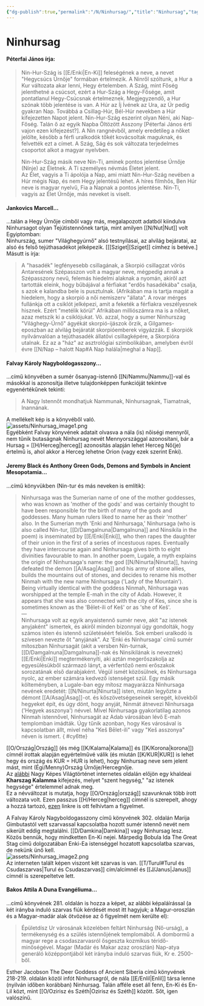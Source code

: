 ```yaml
---
{"dg-publish":true,"permalink":"/N/Ninhursag/","title":"Ninhursag","tags":["Englishtexttranslated"],"created":"2023-11-05T01:07","updated":"2024-05-07T00:38"}
---
```



# Ninhursag

#### Péterfai János írja:

> Nin-Hur-Szág is [[E/Enki\|En-Ki]] feleségének a neve, a nevet "Hegycsúcs Úrnője" formában értelmezik. A Ninről szóltunk, a Hur a Kur változata akar lenni, Hegy értelemben. A Szág, mint Főség jelenthetné a csúcsot, ezért a Hur-Szág a Hegy-Fősége, amit pontatlanul Hegy-Csúcsnak értelmeznek. Megjegyzendő, a Hur szónak több jelentése is van. A Húr az Íj Ívének az Ura, az Úr pedig gyakran Nap. Továbbá a Csillag-Húr, Bél-Húr nevekben a Húr kifejezetten Napot jelent. Nin-Hur-Szág eszerint olyan Néni, aki Nap-Főség. Talán ő az egyik Napba Öltözött Asszony \[Péterfai János érti vajon ezen kifejezést?\]. A Nin rangnévből, amely eredetileg a nőket jelölte, később a férfi uralkodók tőkét kovácsoltak maguknak, és felvették ezt a címet. A Szág, Ság és sok változata terjedelmes csoportot alkot a magyar nyelvben.  
> 
> Nin-Hur-Szág másik neve Nin-Ti, aminek pontos jelentése Úrnője (Nínje) az Életnek. A Ti személyes névmás Életet jelent.  
> Az Élet, vagyis a Ti ápolója a Nap, ami miatt Nin-Hur-Szág nevében a Húr mégis Nap, és nem Hegy jelentésű lehet. A híres filmhős, Ben Húr neve is magyar nyelvű, Fia a Napnak a pontos jelentése. Nin-Ti, vagyis az Élet Úrnője, más neveket is viselt.  

#### Jankovics Marcell...

...talán a Hegy Úrnője címből vagy más, megalapozott adatból kiindulva Ninhursagot olyan Tejútistennőnek tartja, mint amilyen [[N/Nut\|Nut]] volt Egyiptomban:  
Ninhurszág, sumer "Világhegyúrnő" alsó testnyílásai, az alvilág bejáratai, az alsó és felső tejúthasadékot jelképezik. \[[[Sziget\|[Sziget]] címhez is betéve.\]  
Másutt is írja:  
> A "hasadék" legfényesebb csillagának, a Skorpió csillagzat vörös Antaresének Szépasszon volt a magyar neve, mégpedig annak a Szépasszony nevű, felemás hiedelmi alaknak a nyomán, akiről azt tartották eleink, hogy bűbájával a férfiakat "erdős hasadékába" csalja, s azok e kalandba bele is pusztulnak. (Afrikában ma is tartja magát a hiedelem, hogy a skorpió a női nemiszerv "állata". A rovar mérges fullánkja ott a csiklót jelképezi, amit a feketék a férfiakra veszélyesnek hisznek. Ezért "metélik körül" Afrikában milliószámra ma is a nőket, azaz metszik ki a csiklójukat. Vö. azzal, hogy a sumer Ninhurszag "Világhegy-Úrnő" ágyékát skorpió-ijászok őrzik, a Gilgames-eposzban az alvilág bejáratát skorpióemberek vigyázzák. E skorpiók nyilvánvalóan a tejúthasadék állatövi csillagképére, a Skorpióra utalnak. Ez az a "ház" az asztrológiai szimbolikában, amelyben évről évre [[N/Nap – halott Nap#A Nap halála\|meghal a Nap]].  

#### Falvay Károly Nagyboldogasszony...

...című könyvében a sumér ősanyag-istennő [[N/Nammu\|Nammu]]-val és másokkal is azonosítja illetve tulajdonképpen funkcióját tekintve egyenértékűnek tekinti:  
> A Nagy Istennőt mondhatjuk Nammunak, Ninhursagnak, Tiamatnak, Inannának.  

A mellékelt kép is a könyvéből való.  
![assets/Ninhursag_image1.png](/img/user/N/assets/Ninhursag_image1.png)  
Egyébként Falvay könyvének adatait olvasva a nála (is) nőiségi mennyről, nem tűnik butaságnak Ninhursag nevét Mennyországgal azonosítani, bár a Hursag = [[H/Herceg\|herceg]] azonosítás alapján lehet Herceg Nő(je) értelmű is, ahol akkor a Herceg lehetne Orion (vagy ezek szerint Enki).  

#### Jeremy Black és Anthony Green Gods, Demons and Symbols in Ancient Mesopotamia...

...című könyvükben (Nin-tur és más neveken is említik):  
> Ninhursaga was the Sumerian name of one of the mother goddesses, who was known as 'mother of the gods' and was certainly thought to have been responsible for the birth of many of the gods and goddesses. Many human rulers liked to name her as their 'mother' also. In the Sumerian myth 'Enki and Ninhursaga,' Ninhursaga (who is also called Nin-tur, [[D/Damgalnuna\|Damgalnuna]] and Ninsikila in the poem) is inseminated by [[E/Enki\|Enki]], who then rapes the daughter of their union in the first of a series of incestuous rapes. Eventually they have intercourse again and Ninhursaga gives birth to eight divinities favourable to man. In another poem, Lugale, a myth explains the origin of Ninhursaga's name: the god [[N/Ninurta\|Ninurta]], having defeated the demon [[A/Asag\|Asag]] and his army of stone allies, builds the mountains out of stones, and decides to rename his mother Ninmah with the new name Ninhursaga ('Lady of the Mountain'). Being virtually identical with the goddess Ninmah, Ninhursaga was worshipped at the temple E-mah in the city of Adab. However, it appears that she was also connected with the city of Kes, since she is sometimes known as the 'Bēlet-ili of Keš' or as 'she of Keš'.  
> —  
> Ninhursaga volt az egyik anyaistennő sumér neve, akit "az istenek anyjaként" ismertek, és akiről minden bizonnyal úgy gondolták, hogy számos isten és istennő születéséért felelős. Sok emberi uralkodó is szívesen nevezte őt "anyjának". Az 'Enki és Ninhursaga' című sumér mítoszban Ninhursagát (akit a versben Nin-turnak, [[D/Damgalnuna\|Damgalnuna]]-nak és Ninsikilának is neveznek) [[E/Enki\|Enki]] megtermékenyíti, aki aztán megerőszakolja az egyesülésükből származó lányt, a vérfertőző nemi erőszakok sorozatának első darabjaként. Végül ismét közösülnek, és Ninhursaga nyolc, az ember számára kedvező istenséget szül. Egy másik költeményben, a Lugale-ban egy mítosz magyarázza Ninhursaga nevének eredetét: [[N/Ninurta\|Ninurta]] isten, miután legyőzte a démont [[A/Asag\|Asag]]-ot. és kőszövetségeseinek seregét, kövekből hegyeket épít, és úgy dönt, hogy anyját, Ninmát átnevezi Ninhursaga ('Hegyek asszonya') névvel. Mivel Ninhursaga gyakorlatilag azonos Ninmah istennővel, Ninhursagát az Adab városában lévő E-mah templomban imádták. Úgy tűnik azonban, hogy Kes városával is kapcsolatban állt, mivel néha "Keš Bēlet-ili" vagy "Keš asszonya" néven is ismert.  { #cy6tte}


[[O/Ország\|Ország]] (és még [[K/Kalama\|Kalama]] és [[K/Korona\|korona]]) címnél írottak alapján egyértelművé válik (és miután [[K/KUR\|KUR]] is lehet hegy és ország és KUR = HUR is lehet), hogy Ninhursag neve sem jelent mást, mint (Égi/Menny)Ország Úrnője/Hercegnője.  
Az [alábbi](https://mek.oszk.hu/01200/01267/html/01kotet/01r02f04.htm) Nagy Képes Világtörténet internetes oldalán előjön egy khaldeai **Kharszag Kalamma** kifejezés, melyet "szent hegység," "az istenek hegysége" értelemmel adnak meg.  
Ez a névváltozat is mutatja, hogy [[O/Ország\|ország]] szavunknak több írott változata volt. Ezen passzus [[H/Herceg\|herceg]] címnél is szerepelt, ahogy a hozzá tartozó, [ezen](http://www.gpedia.com/en/m/gpedia/Wikipedia:Articles_for_deletion/Kharsag) linkre is ott felhívtam a figyelmet.  

A Falvay Károly Nagyboldogasszony című könyvének 302. oldalán Marija Gimbutastól vett szarvassal kapcsolatba hozott sumér istennő nevét nem sikerült eddig megtalálni. [[D/Damkina\|Damkina]] vagy Ninhursag lesz. Közös bennük, hogy mindketten En-Ki nejei. Márpedig Bobula Ida The Great Stag című dolgozatában Enki-Ea istenséggel hozatott kapcsolatba szarvas, de nekünk ünő kell.  
![assets/Ninhursag_image2.png](/img/user/N/assets/Ninhursag_image2.png)  
Az interneten talált képen viszont két szarvas is van. [[T/Turul#Turul és Csudaszarvas\|Turul és Csudaszarvas]] cím/alcímnél és [[J/Janus\|Janus]] címnél is szerepeltetve lett.  

#### Bakos Attila A Duna Evangéliuma...

...című könyvének 281. oldalán is hozza a képet, az alábbi képaláírással (a két irányba induló szarvas fiúk kérdését most itt hagyjuk; a Magur-oroszlán és a Magyar-madár alak ötvözése az ő figyelmét nem kerülte el):  
> Épületdísz Ur városának közelében feltárt Ninhurság (Nő-urság), a termékenység és a szülés istennőjének templomából. A dombormű a magyar rege a csodaszarvasról ősgeszta kozmikus téridő-minőségével. Magar (Madár és Makar azaz oroszlán) Nap-atya generáló középpontjából két irányba induló szarvas fiúk, Kr e. 2500-ből.  

Esther Jacobson The Deer Goddess of Ancient Siberia című könyvének 218-219. oldalán közöl infót Ninhursagról, de nála [[E/Enlil\|Enlil]] társa lenne (nyilván időben korábban) Ninhursag. Talán afféle eset áll fenn, En-Ki és En-Lil közt, mint [[O/Ozirisz és Széth\|Ozirisz és Széth]] között. Sőt, igen valószínű.  